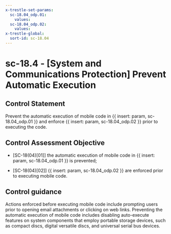 ```yaml
---
x-trestle-set-params:
  sc-18.04_odp.01:
    values:
  sc-18.04_odp.02:
    values:
x-trestle-global:
  sort-id: sc-18.04
---
```


# sc-18.4 - \[System and Communications Protection\] Prevent Automatic Execution

## Control Statement

Prevent the automatic execution of mobile code in {{ insert: param, sc-18.04_odp.01 }} and enforce {{ insert: param, sc-18.04_odp.02 }} prior to executing the code.

## Control Assessment Objective

- \[SC-18(04)[01]\] the automatic execution of mobile code in {{ insert: param, sc-18.04_odp.01 }} is prevented;

- \[SC-18(04)[02]\]  {{ insert: param, sc-18.04_odp.02 }} are enforced prior to executing mobile code.

## Control guidance

Actions enforced before executing mobile code include prompting users prior to opening email attachments or clicking on web links. Preventing the automatic execution of mobile code includes disabling auto-execute features on system components that employ portable storage devices, such as compact discs, digital versatile discs, and universal serial bus devices.
